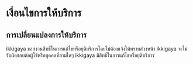 # เงื่อนไขการให้บริการ

## การเปลี่ยนแปลงการให้บริการ
ikkigaya ขอสงวนสิทธิ์ในการแก้ไขหรือยุติบริการโดยไม่ต้องแจ้งให้ทราบล่วงหน้า
ikkigaya จะไม่รับผิดชอบต่อผู้ใช้หรือบุคคลที่สามใดๆ
ikkigaya มีสิทธิ์ในการแก้ไขหรือยุติบริการ
